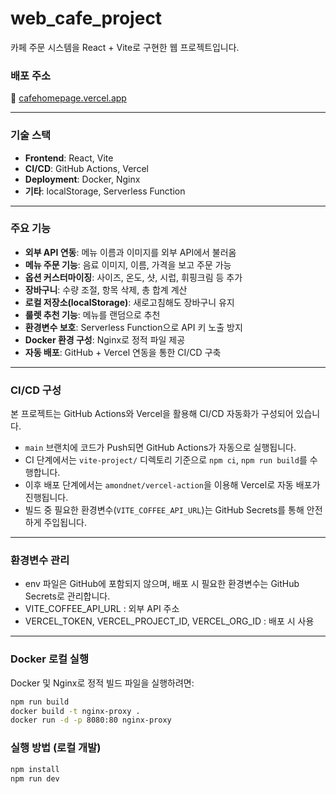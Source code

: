 # web_cafe_project

카페 주문 시스템을 React +  Vite로 구현한 웹 프로젝트입니다.

### 배포 주소

🔗 [cafehomepage.vercel.app](cafehomepage.vercel.app)


---

### 기술 스택

-  **Frontend**: React, Vite
-  **CI/CD**: GitHub Actions, Vercel
-  **Deployment**: Docker, Nginx
-  **기타**: localStorage, Serverless Function

---

### 주요 기능

-  **외부 API 연동**: 메뉴 이름과 이미지를 외부 API에서 불러옴
-  **메뉴 주문 기능**: 음료 이미지, 이름, 가격을 보고 주문 가능
-  **옵션 커스터마이징**: 사이즈, 온도, 샷, 시럽, 휘핑크림 등 추가
-  **장바구니**: 수량 조절, 항목 삭제, 총 합계 계산
-  **로컬 저장소(localStorage)**: 새로고침해도 장바구니 유지
-  **룰렛 추천 기능**: 메뉴를 랜덤으로 추천
-  **환경변수 보호**: Serverless Function으로 API 키 노출 방지
-  **Docker 환경 구성**: Nginx로 정적 파일 제공
-  **자동 배포**: GitHub + Vercel 연동을 통한 CI/CD 구축

---

### CI/CD 구성

본 프로젝트는 GitHub Actions와 Vercel을 활용해 CI/CD 자동화가 구성되어 있습니다.

- `main` 브랜치에 코드가 Push되면 GitHub Actions가 자동으로 실행됩니다.
- CI 단계에서는 `vite-project/` 디렉토리 기준으로 `npm ci`, `npm run build`를 수행합니다.
- 이후 배포 단계에서는 `amondnet/vercel-action`을 이용해 Vercel로 자동 배포가 진행됩니다.
- 빌드 중 필요한 환경변수(`VITE_COFFEE_API_URL`)는 GitHub Secrets를 통해 안전하게 주입됩니다.

---

### 환경변수 관리

- env 파일은 GitHub에 포함되지 않으며, 배포 시 필요한 환경변수는 GitHub Secrets로 관리합니다.
- VITE_COFFEE_API_URL : 외부 API 주소
- VERCEL_TOKEN, VERCEL_PROJECT_ID, VERCEL_ORG_ID : 배포 시 사용

---

### Docker 로컬 실행

Docker 및 Nginx로 정적 빌드 파일을 실행하려면:

```bash
npm run build
docker build -t nginx-proxy .
docker run -d -p 8080:80 nginx-proxy
```

### 실행 방법 (로컬 개발)

```bash
npm install
npm run dev
```